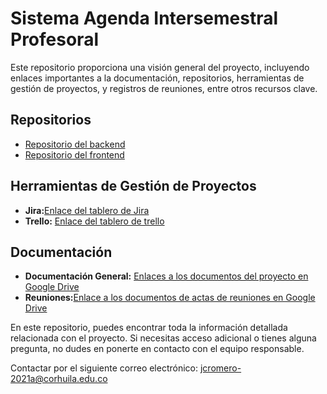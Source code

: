# Sistema Agenda Intersemestral Profesoral

Este repositorio proporciona una visión general del proyecto, incluyendo enlaces importantes a la documentación, repositorios, herramientas de gestión de proyectos, y registros de reuniones, entre otros recursos clave.

## Repositorios

 - [Repositorio del backend](https://github.com/Jaiberleon/Sistema-agenda-intersemestral_back)
 - [Repositorio del frontend](https://github.com/JcromeroP/Fronted)
   
## Herramientas de Gestión de Proyectos

 - **Jira:**[Enlace del tablero de Jira](https://sistema-intermestral-corhuila.atlassian.net/jira/software/projects/SCRUM/boards/1?atlOrigin=eyJpIjoiZDlkYWEwZWIwYWI4NGUwNmI2ZTAwY2Q3ZDg4OGRkYjUiLCJwIjoiaiJ9)
 - **Trello:** [Enlace del tablero de trello](https://trello.com/b/KuoseWa4/sistema-agenda-intersemestral-corhuila)

## Documentación

 - **Documentación General:** [Enlaces a los documentos del proyecto en Google Drive](https://drive.google.com/drive/folders/16N3grrqM79Zev6aYuc0nXLNYxDHWVCJ3?usp=drive_link)
 - **Reuniones:**[Enlace a los documentos de actas de reuniones en Google Drive](https://drive.google.com/drive/folders/1v4lytnRaaseeioQZarw80vVo3E_bn1D4?usp=drive_link)

En este repositorio, puedes encontrar toda la información detallada relacionada con el proyecto. Si necesitas acceso adicional o tienes alguna pregunta, no dudes en ponerte en contacto con el equipo responsable.

Contactar por el siguiente correo electrónico: jcromero-2021a@corhuila.edu.co
